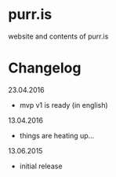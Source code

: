 purr.is
===========

website and contents of purr.is

Changelog
=========

23.04.2016

* mvp v1 is ready (in english)

13.04.2016

* things are heating up...

13.06.2015

* initial release